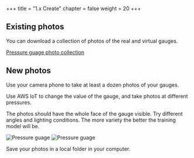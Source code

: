 +++
title = "1.x Create"
chapter = false
weight = 20
+++

## Existing photos

You can download a collection of photos of the real and virtual gauges.

[Pressure guage photo collection](10_photos/images/images-pressure-gauge.zip)

## New photos

Use your camera phone to take at least a dozen photos of your gauges.

Use AWS IoT to change the value of the gauge, and take photos at different pressures.

The photos should have the whole face of the gauge visible. Try different angles and lighting conditions. The more variety the better the training model will be.

![Pressure guage](10_photos/images/IMG_0751.jpg?width=30pc&classes=inline)
![Pressure guage](10_photos/images/IMG_0765.jpg?width=30pc&classes=inline)

Save your photos in a local folder in your computer.
